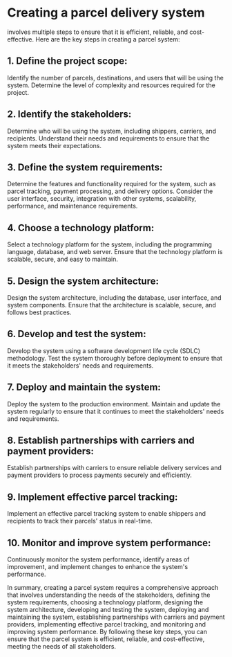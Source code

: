 # Creating a parcel delivery system

involves multiple steps to ensure that it is efficient, reliable, and cost-effective. Here are the key steps in creating a parcel system:



## 1. Define the project scope: 

Identify the number of parcels, destinations, and users that will be using the system. Determine the level of complexity and resources required for the project.

## 2. Identify the stakeholders:

Determine who will be using the system, including shippers, carriers, and recipients. Understand their needs and requirements to ensure that the system meets their expectations.

## 3. Define the system requirements:

Determine the features and functionality required for the system, such as parcel tracking, payment processing, and delivery options. Consider the user interface, security, integration with other systems, scalability, performance, and maintenance requirements.

## 4. Choose a technology platform:

Select a technology platform for the system, including the programming language, database, and web server. Ensure that the technology platform is scalable, secure, and easy to maintain.

## 5. Design the system architecture:

Design the system architecture, including the database, user interface, and system components. Ensure that the architecture is scalable, secure, and follows best practices.

## 6. Develop and test the system:

Develop the system using a software development life cycle (SDLC) methodology. Test the system thoroughly before deployment to ensure that it meets the stakeholders' needs and requirements.

## 7. Deploy and maintain the system:

Deploy the system to the production environment. Maintain and update the system regularly to ensure that it continues to meet the stakeholders' needs and requirements.

## 8. Establish partnerships with carriers and payment providers:

Establish partnerships with carriers to ensure reliable delivery services and payment providers to process payments securely and efficiently.

## 9. Implement effective parcel tracking:

Implement an effective parcel tracking system to enable shippers and recipients to track their parcels' status in real-time.

## 10. Monitor and improve system performance:

Continuously monitor the system performance, identify areas of improvement, and implement changes to enhance the system's performance.



In summary, creating a parcel system requires a comprehensive approach that involves understanding the needs of the stakeholders, defining the system requirements, choosing a technology platform, designing the system architecture, developing and testing the system, deploying and maintaining the system, establishing partnerships with carriers and payment providers, implementing effective parcel tracking, and monitoring and improving system performance. By following these key steps, you can ensure that the parcel system is efficient, reliable, and cost-effective, meeting the needs of all stakeholders.



